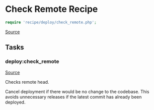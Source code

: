 <!-- DO NOT EDIT THIS FILE! -->
<!-- Instead edit recipe/deploy/check_remote.php -->
<!-- Then run bin/docgen -->

# Check Remote Recipe

```php
require 'recipe/deploy/check_remote.php';
```

[Source](/recipe/deploy/check_remote.php)



## Tasks

### deploy:check_remote
[Source](https://github.com/deployphp/deployer/blob/master/recipe/deploy/check_remote.php#L11)

Checks remote head.

Cancel deployment if there would be no change to the codebase.
This avoids unnecessary releases if the latest commit has already been deployed.


